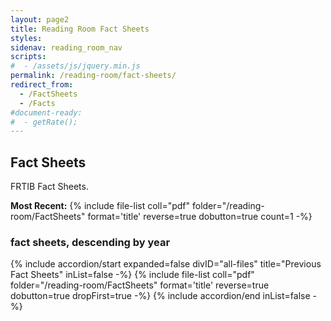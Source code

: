 ```yaml
---
layout: page2
title: Reading Room Fact Sheets
styles:
sidenav: reading_room_nav
scripts:
#  - /assets/js/jquery.min.js
permalink: /reading-room/fact-sheets/
redirect_from:
  - /FactSheets
  - /Facts
#document-ready:
#  - getRate();
---
```


## Fact Sheets

FRTIB Fact Sheets.


__Most Recent:__ {% include file-list coll="pdf" folder="/reading-room/FactSheets" format='title' reverse=true dobutton=true count=1 -%}

<h3 class="usa-sr-only">fact sheets, descending by year</h3>
<div class="usa-accordion">
{% include accordion/start expanded=false divID="all-files" title="Previous Fact Sheets" inList=false -%}
{% include file-list coll="pdf" folder="/reading-room/FactSheets" format='title' reverse=true dobutton=true dropFirst=true -%}
{% include accordion/end  inList=false -%}
</div>
<!-- CONTENT END -->
